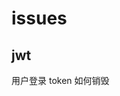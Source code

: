 <!--
 * @Author: your name
 * @Date: 2020-09-11 16:30:08
 * @LastEditTime: 2020-09-11 16:32:10
 * @LastEditors: Please set LastEditors
 * @Description: In User Settings Edit
 * @FilePath: \vue-note\Node\issues.md
-->

# issues

## jwt

用户登录 token 如何销毁

